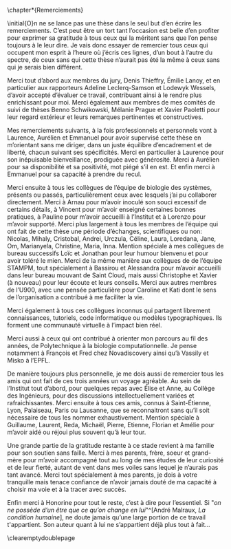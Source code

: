 \chapter*{Remerciements}

\initial{O}n ne se lance pas une thèse dans le seul but d’en écrire les remerciements. C’est peut être un tort tant l’occasion est belle d’en profiter pour exprimer sa gratitude à tous ceux qui la méritent sans que l’on pense toujours à le leur dire. Je vais donc essayer de remercier tous ceux qui occupent mon esprit à l’heure où j’écris ces lignes, d’un bout à l’autre du spectre, de ceux sans qui cette thèse n’aurait pas été la même à ceux sans qui je serais bien différent.  
  

Merci tout d’abord aux membres du jury, Denis Thieffry, Émilie Lanoy, et en particulier aux rapporteurs Adeline Leclerq-Samson et Lodewyk Wessels, d’avoir accepté d’évaluer ce travail, contribuant ainsi à le rendre plus enrichissant pour moi. Merci également aux membres de mes comités de suivi de thèses Benno Schwikowski, Mélanie Prague et Xavier Paoletti pour leur regard extérieur et leurs remarques pertinentes et constructives.  
  

Mes remerciements suivants, à la fois professionnels et personnels vont à Laurence, Aurélien et Emmanuel pour avoir supervisé cette thèse en m’orientant sans me diriger, dans un juste équilibre d’encadrement et de liberté, chacun suivant ses spécificités. Merci en particulier à Laurence pour son inépuisable bienveillance, prodiguée avec générosité. Merci à Aurélien pour sa disponibilité et sa positivité, mot piégé s’il en est. Et enfin merci à Emmanuel pour sa capacité à prendre du recul.  
  

Merci ensuite à tous les collègues de l’équipe de biologie des systèmes, présents ou passés, particulièrement ceux avec lesquels j’ai pu collaborer directement. Merci à Arnau pour m’avoir inoculé son souci excessif de certains détails, à Vincent pour m’avoir enseigné certaines bonnes pratiques, à Pauline pour m’avoir accueilli à l’Institut et à Lorenzo pour m’avoir supporté. Merci plus largement à tous les membres de l’équipe qui ont fait de cette thèse une période d’échanges, scientifiques ou non: Nicolas, Mihaly, Cristobal, Andrei, Urczula, Céline, Laura, Loredana, Jane, Om, Marianyela, Christine, Maria, Inna. Mention spéciale à mes collègues de bureau successifs Loïc et Jonathan pour leur humour bienvenu et pour avoir toléré le mien. Merci de la même manière aux collègues de de l’équipe STAMPM, tout spécialement à Bassirou et Alessandra pour m’avoir accueilli dans leur bureau mouvant de Saint Cloud, mais aussi Christophe et Xavier (à nouveau) pour leur écoute et leurs conseils. Merci aux autres membres de l’U900, avec une pensée particulière pour Caroline et Kati dont le sens de l’organisation a contribué à me faciliter la vie.  
  

Merci également à tous ces collègues inconnus qui partagent librement connaissances, tutoriels, code informatique ou modèles typographiques. Ils forment une communauté virtuelle à l’impact bien réel.  
  

Merci aussi à ceux qui ont contribué à orienter mon parcours au fil des années, de Polytechnique à la biologie computationnelle. Je pense notamment à François et Fred chez Novadiscovery ainsi qu’à Vassily et Misko à l’EPFL.  
  

De manière toujours plus personnelle, je me dois aussi de remercier tous les amis qui ont fait de ces trois années un voyage agréable. Au sein de l’Institut tout d’abord, pour quelques repas avec Élise et Anne, au Collège des Ingénieurs, pour des discussions intellectuellement variées et rafraichissantes.  Merci ensuite à tous ces amis, connus à Saint-Étienne, Lyon, Palaiseau, Paris ou Lausanne, que se reconnaitront sans qu’il soit nécessaire de tous les nommer exhaustivement. Mention spéciale à Guillaume, Laurent, Reda, Michaël, Pierre, Etienne, Florian et Amélie pour m’avoir aidé ou réjoui plus souvent qu’à leur tour.  
  

Une grande partie de la gratitude restante à ce stade revient à ma famille pour son soutien sans faille. Merci à mes parents, frère, soeur et grand-mère pour m’avoir accompagné tout au long de mes études de leur curiosité et de leur fierté, autant de vent dans mes voiles sans lequel je n’aurais pas tant avancé. Merci tout spécialement à mes parents, je dois à votre tranquille mais tenace confiance de n’avoir jamais douté de ma capacité à choisir ma voie et à la tracer avec succès.  
  

Enfin merci à Honorine pour tout le reste, c’est à dire pour l’essentiel. Si "*on ne possède d’un être que ce qu’on change en lui*"^[André Malraux, *La condition humaine*], ne doute jamais qu’une large portion de ce travail t'appartient. Son auteur quant à lui ne s’appartient déjà plus tout à fait…

\clearemptydoublepage
